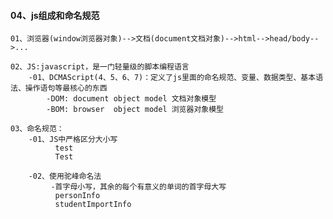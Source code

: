 #### 04、js组成和命名规范
    01、浏览器(window浏览器对象)-->文档(document文档对象)-->html-->head/body-->...

    02、JS:javascript，是一门轻量级的脚本编程语言
        -01、DCMAScript(4、5、6、7)：定义了js里面的命名规范、变量、数据类型、基本语法、操作语句等最核心的东西
            -DOM: document object model 文档对象模型
            -BOM: browser  object model 浏览器对象模型

    03、命名规范：
        -01、JS中严格区分大小写
              test
              Test

        -02、使用驼峰命名法
             -首字母小写，其余的每个有意义的单词的首字母大写
              personInfo
              studentImportInfo
